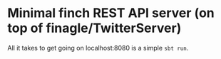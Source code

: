 # Minimal finch REST API server (on top of finagle/TwitterServer)

All it takes to get going on localhost:8080 is a simple `sbt run`.  
